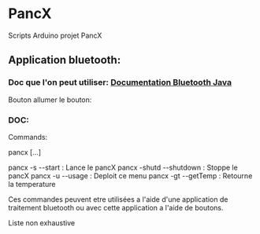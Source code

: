 <h1> PancX </h1>
Scripts Arduino projet PancX

<h2>Application bluetooth:</h2>

<h3> Doc que l'on peut utiliser:
<a href='https://developer.android.com/guide/topics/connectivity/bluetooth#java'>Documentation Bluetooth Java</a>
</h3>



Bouton allumer le bouton:

<h3>DOC:</h3>
<p>Commands:</p>
  pancx <suffixe> <suffixe> [...]</p>
  pancx -s --start                : Lance le pancX
  pancx -shutd --shutdown         : Stoppe le pancX
  pancx -u --usage                : Deploit ce menu
  pancx -gt --getTemp             : Retourne la temperature
  
  
  <p>Ces commandes peuvent etre utilisées a l'aide d'une application de traitement bluetooth ou avec cette application a l'aide de boutons.</p>
  <p>Liste non exhaustive</p>
